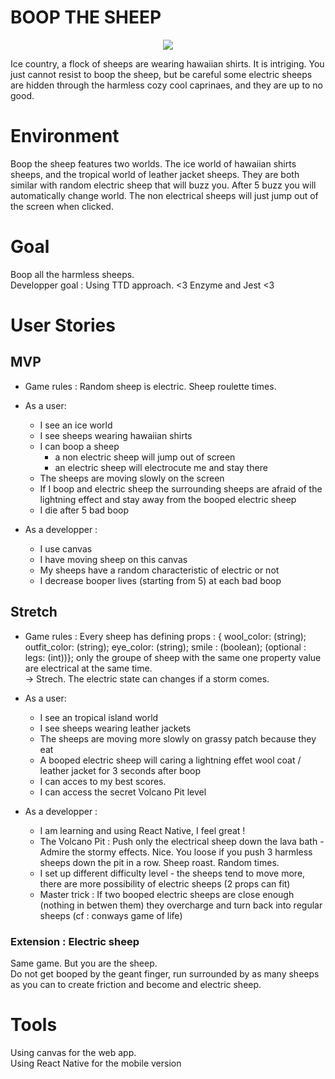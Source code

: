 # BOOP THE SHEEP
<p align="center">
<img src='https://ubisafe.org/images/sheep-vector-1.png'>
</p>
Ice country, a flock of sheeps are wearing hawaiian shirts. It is intriging. You just cannot resist to boop the sheep, but be careful some electric sheeps are hidden through the harmless cozy cool caprinaes, and they are up to no good.

# Environment
Boop the sheep features two worlds. The ice world of hawaiian shirts sheeps, and the tropical world of leather jacket sheeps. They are both similar with random electric sheep that will buzz you. After 5 buzz you will automatically change world. The non electrical sheeps will just jump out of the screen when clicked.

# Goal
Boop all the harmless sheeps. \
Developper goal : Using TTD approach. <3 Enzyme and Jest <3 

# User Stories
##  MVP
- Game rules : Random sheep is electric. Sheep roulette times.

- As a user:
  - I see an ice world 
  - I see sheeps wearing hawaiian shirts
  - I can boop a sheep
    - a non electric sheep will jump out of screen
    - an electric sheep will electrocute me and stay there
  - The sheeps are moving slowly on the screen
  - If I boop and electric sheep the surrounding sheeps are afraid of the lightning effect and stay away from the booped electric sheep
  - I die after 5 bad boop

- As a developper :
  - I use canvas
  - I have moving sheep on this canvas
  - My sheeps have a random characteristic of electric or not
  - I decrease booper lives (starting from 5) at each bad boop 


##  Stretch
- Game rules : Every sheep has defining props : { wool_color: (string); outfit_color: (string); eye_color: (string); smile : (boolean); (optional : legs: (int))}; only the groupe of sheep with the same one property value are electrical at the same time. \
-> Strech. The electric state can changes if a storm comes.

- As a user:
  - I see an tropical island world 
  - I see sheeps wearing leather jackets
  - The sheeps are moving more slowly on grassy patch because they eat
  - A booped electric sheep will caring a lightning effet wool coat / leather jacket for 3 seconds after boop
  - I can acces to my best scores. 
  - I can access the secret Volcano Pit level
  

- As a developper : 
  - I am learning and using React Native, I feel great ! 
  - The Volcano Pit : Push only the electrical sheep down the lava bath - Admire the stormy effects. Nice. You loose if you push 3 harmless sheeps down the pit in a row. Sheep roast. Random times.
  - I set up different difficulty level - the sheeps tend to move more, there are more possibility of electric sheeps (2 props can fit)
  - Master trick : If two booped electric sheeps are close enough (nothing in betwen them) they overcharge and turn back into regular sheeps (cf : conways game of life)
  
 ### Extension : Electric sheep
 Same game. But you are the sheep. \
 Do not get booped by the geant finger, run surrounded by as many sheeps as you can to create friction and become and electric sheep.
 

# Tools
Using canvas for the web app. \
Using React Native for the mobile version

